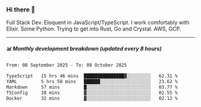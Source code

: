 ### Hi there 👋

Full Stack Dev. Eloquent in JavaScript/TypeScript. I work comfortably with Elixir. Some Python. Trying to get into Rust, Go and Crystal. AWS, GCP.

***

##### 📊 Monthly development breakdown (updated every 8 hours)

<!--START_SECTION:waka-->

```txt
From: 08 September 2025 - To: 08 October 2025

TypeScript   15 hrs 46 mins  ███████████████▓░░░░░░░░░   62.31 %
YAML         5 hrs 58 mins   ██████░░░░░░░░░░░░░░░░░░░   23.62 %
Markdown     57 mins         █░░░░░░░░░░░░░░░░░░░░░░░░   03.77 %
TSConfig     38 mins         ▓░░░░░░░░░░░░░░░░░░░░░░░░   02.55 %
Docker       32 mins         ▓░░░░░░░░░░░░░░░░░░░░░░░░   02.12 %
```

<!--END_SECTION:waka-->
